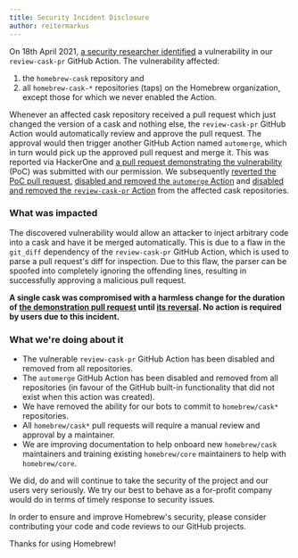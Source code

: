 ```yaml
---
title: Security Incident Disclosure
author: reitermarkus
---
```


On 18th April 2021, [a security researcher identified](https://blog.ryotak.me/post/homebrew-security-incident-en/) a vulnerability in our `review-cask-pr` GitHub Action. The vulnerability affected:

1. the `homebrew-cask` repository and
2. all `homebrew-cask-*` repositories (taps) on the Homebrew organization, except those for which we never enabled the Action.

Whenever an affected cask repository received a pull request which just changed the version of a cask and nothing else, the `review-cask-pr` GitHub Action would automatically review and approve the pull request. The approval would then trigger another GitHub Action named `automerge`, which in turn would pick up the approved pull request and merge it. This was reported via HackerOne and [a pull request demonstrating the vulnerability](https://github.com/Homebrew/homebrew-cask/pull/104191) (PoC) was submitted with our permission. We subsequently [reverted the PoC pull request](https://github.com/Homebrew/homebrew-cask/pull/104197), [disabled and removed the `automerge` Action](https://github.com/Homebrew/homebrew-cask/pull/104199) and [disabled and removed the `review-cask-pr` Action](https://github.com/Homebrew/homebrew-cask/pull/104204) from the affected cask repositories.

### What was impacted

The discovered vulnerability would allow an attacker to inject arbitrary code into a cask and have it be merged automatically. This is due to a flaw in the `git_diff` dependency of the `review-cask-pr` GitHub Action, which is used to parse a pull request's diff for inspection. Due to this flaw, the parser can be spoofed into completely ignoring the offending lines, resulting in successfully approving a malicious pull request.

**A single cask was compromised with a harmless change for the duration of [the demonstration pull request](https://github.com/Homebrew/homebrew-cask/pull/104191) until [its reversal](https://github.com/Homebrew/homebrew-cask/pull/104197). No action is required by users due to this incident.**

### What we're doing about it

- The vulnerable `review-cask-pr` GitHub Action has been disabled and removed from all repositories.
- The `automerge` GitHub Action has been disabled and removed from all repositories (in favour of the GitHub built-in functionality that did not exist when this action was created).
- We have removed the ability for our bots to commit to `homebrew/cask*` repositories.
- All `homebrew/cask*` pull requests will require a manual review and approval by a maintainer.
- We are improving documentation to help onboard new `homebrew/cask` maintainers and training
  existing `homebrew/core` maintainers to help with `homebrew/core`.

We did, do and will continue to take the security of the project and our users very seriously. We try our best to behave as a for-profit company would do in terms of timely response to security issues.

In order to ensure and improve Homebrew's security, please consider contributing your code and code reviews to our GitHub projects.

Thanks for using Homebrew!
